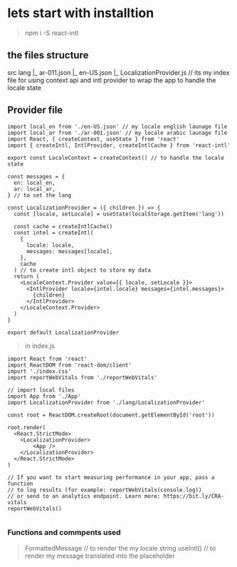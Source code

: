 # lets start with installtion 

  > npm i -S react-intl

## the files structure
 src
   lang
    |_ ar-011.json
    |_ en-US.json
    |_ LocalizationProvider.js // its my index file for using context api and intl provider to wrap the app to handle the locale state

## Provider file 
```
import local_en from './en-US.json' // my locale english launage file
import local_ar from './ar-001.json' // my locale arabic launage file
import React, { createContext, useState } from 'react'
import { createIntl, IntlProvider, createIntlCache } from 'react-intl'

export const LocaleContext = createContext() // to handle the locale state

const messages = {
  en: local_en,
  ar: local_ar,
} // to set the lang

const LocalizationProvider = ({ children }) => {
  const [locale, setLocale] = useState(localStorage.getItem('lang'))

  const cache = createIntlCache()
  const intel = createIntl(
    {
      locale: locale,
      messages: messages[locale],
    },
    cache
  ) // to create intl object to store my data
  return (
    <LocaleContext.Provider value={{ locale, setLocale }}>
      <IntlProvider locale={intel.locale} messages={intel.messages}>
        {children}
      </IntlProvider>
    </LocaleContext.Provider>
  )
}

export default LocalizationProvider
```
> in index.js
```
import React from 'react'
import ReactDOM from 'react-dom/client'
import './index.css'
import reportWebVitals from './reportWebVitals'

// import local files
import App from './App'
import LocalizationProvider from './lang/LocalizationProvider'

const root = ReactDOM.createRoot(document.getElementById('root'))

root.render(
  <React.StrictMode>
    <LocalizationProvider>
        <App />
    </LocalizationProvider>
  </React.StrictMode>
)

// If you want to start measuring performance in your app, pass a function
// to log results (for example: reportWebVitals(console.log))
// or send to an analytics endpoint. Learn more: https://bit.ly/CRA-vitals
reportWebVitals()


```

### Functions and commpents used
  > FormattedMessage // to render the my locale string
  > useIntl() // to render my message translated into the placeholder

